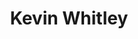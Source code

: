 ---
layout: page
title: Kevin Whitley
description: |
  Postdoctoral fellow 2017-2022
  Next: Lecturer, Newcastle University
img: assets/img/people/kevin_whitley_profile
importance: 0
category: alumni
redirect: https://www.ncl.ac.uk/cbcb/staff/profile/kevinwhitley.html#background
---